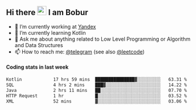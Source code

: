 ## Hi there <img src="https://media.giphy.com/media/hvRJCLFzcasrR4ia7z/giphy.gif" width="25px" height="25px"> I am Bobur

- 💼 I’m currently working at [Yandex](https://yandex.ru/)
- 🌱 I’m currently learning Kotlin
- 💬 Ask me about anything related to Low Level Programming or Algorithm and Data Structures
- 📫 How to reach me: [@telegram](https://t.me/octoant) (see also [@leetcode](https://leetcode.com/octoant/))    

#### Coding stats in last week

<!--START_SECTION:waka-->

```txt
Kotlin            17 hrs 59 mins  ███████████████▓░░░░░░░░░   63.31 %
SQL               4 hrs 2 mins    ███▓░░░░░░░░░░░░░░░░░░░░░   14.22 %
Java              2 hrs 11 mins   ██░░░░░░░░░░░░░░░░░░░░░░░   07.70 %
HTTP Request      1 hr            █░░░░░░░░░░░░░░░░░░░░░░░░   03.52 %
XML               52 mins         ▓░░░░░░░░░░░░░░░░░░░░░░░░   03.06 %
```

<!--END_SECTION:waka-->
